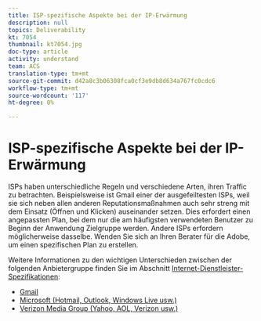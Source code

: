 ```yaml
---
title: ISP-spezifische Aspekte bei der IP-Erwärmung
description: null
topics: Deliverability
kt: 7054
thumbnail: kt7054.jpg
doc-type: article
activity: understand
team: ACS
translation-type: tm+mt
source-git-commit: d42a8c3b06308fca0cf3e9db8d634a767fc0cdc6
workflow-type: tm+mt
source-wordcount: '117'
ht-degree: 0%

---
```



# ISP-spezifische Aspekte bei der IP-Erwärmung

ISPs haben unterschiedliche Regeln und verschiedene Arten, ihren Traffic zu betrachten. Beispielsweise ist Gmail einer der ausgefeiltesten ISPs, weil sie sich neben allen anderen Reputationsmaßnahmen auch sehr streng mit dem Einsatz (Öffnen und Klicken) auseinander setzen. Dies erfordert einen angepassten Plan, bei dem nur die am häufigsten verwendeten Benutzer zu Beginn der Anwendung Zielgruppe werden. Andere ISPs erfordern möglicherweise dasselbe. Wenden Sie sich an Ihren Berater für die Adobe, um einen spezifischen Plan zu erstellen.

Weitere Informationen zu den wichtigen Unterschieden zwischen der folgenden Anbietergruppe finden Sie im Abschnitt [Internet-Dienstleister-Spezifikationen](/help/internet-service-provider-specifics/overview.md):

* [Gmail](/help/internet-service-provider-specifics/gmail.md)
* [Microsoft (Hotmail, Outlook, Windows Live usw.)](/help/internet-service-provider-specifics/microsoft.md)
* [Verizon Media Group (Yahoo, AOL, Verizon usw.)](/help/internet-service-provider-specifics/verizon-media-group.md)
